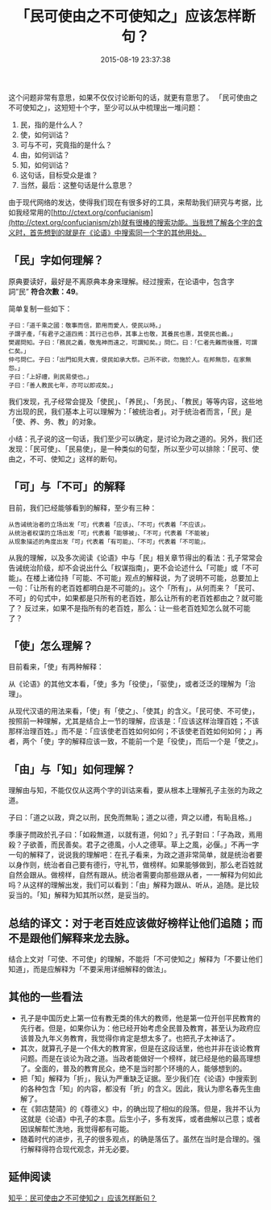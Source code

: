 ﻿---
layout: post
title:  "「民可使由之不可使知之」应该怎样断句？"
date:   2015-08-19  23:37:38
categories: Dairy
tags: Confucianism
---

这个问题非常有意思，如果不仅仅讨论断句的话，就更有意思了。
「民可使由之不可使知之」，这短短十个字，至少可以从中梳理出一堆问题：

1. 民，指的是什么人？
2. 使，如何训诂？
3. 可与不可，究竟指的是什么？
4. 由，如何训诂？
5. 知，如何训诂？
6. 这句话，目标受众是谁？
7. 当然，最后：这整句话是什么意思？

由于现代网络的发达，使得我们现在有很多好的工具，来帮助我们研究与考据，比如我经常用的[http://ctext.org/confucianism](http://ctext.org/confucianism/zh)就有很棒的搜索功能。当我想了解各个字的含义时，首先想到的就是在《论语》中搜索同一个字的其他用处。

## 「民」字如何理解？

原典要读好，最好是不离原典本身来理解。经过搜索，在论语中，包含字詞”民” **符合次數：49**。

简单复制一些如下：

    子曰：「道千乘之國：敬事而信，節用而愛人，使民以時。」
    子謂子產，「有君子之道四焉：其行己也恭，其事上也敬，其養民也惠，其使民也義。」
    樊遲問知。子曰：「務民之義，敬鬼神而遠之，可謂知矣。」問仁。曰：「仁者先難而後獲，可謂仁矣。」
    仲弓問仁。子曰：「出門如見大賓，使民如承大祭。己所不欲，勿施於人。在邦無怨，在家無怨。」
    子曰：「上好禮，則民易使也。」
    子曰：「善人教民七年，亦可以即戎矣。」

我们发现，孔子经常会提及「使民」、「养民」、「务民」、「教民」等等内容，这些地方出现的民，我们基本上可以理解为：「被统治者」。对于统治者而言，「民」是「使、养、务、教」的对象。

小结：孔子说的这一句话，我们至少可以确定，是讨论为政之道的。另外，我们还发现：「民可使」、「民易使」，是一种类似的句型，所以至少可以排除：「民可、使由之，不可、使知之」这样的断句。

## 「可」与「不可」的解释

目前，我们已经能够看到的解释，至少有三种：

    从告诫统治者的立场出发「可」代表着「应该」、「不可」代表着「不应该」。
    从统治者权谋的立场出发「可」代表着「能够被」、「不可」代表着「不能被」
    从现象描述的角度出发「可」代表着「有可能」、「不可」代表着「不可能」。

从我的理解，以及多次阅读《论语》中与「民」相关章节得出的看法：孔子常常会告诫统治阶级，却不会说出什么「权谋指南」，更不会论述什么「可能」或「不可能」。在楼上诸位持「可能、不可能」观点的解释说，为了说明不可能，总要加上一句：「让所有的老百姓都明白是不可能的」。这个「所有」，从何而来？「民可、不可」的句式中，如果都是只所有的老百姓，那么让所有的老百姓都由之？就可能了？
反过来，如果不是指所有的老百姓，那么：让一些老百姓知怎么就不可能了？


## 「使」怎么理解？

目前看来，「使」有两种解释：

从《论语》的其他文本看，「使」多为「役使」，「驱使」，或者泛泛的理解为「治理」。

从现代汉语的用法来看，「使」有「使之」、「使其」的含义。「民可使、不可使」，按照前一种理解，尤其是结合上一节的理解，应该是：「应该这样治理百姓；不该那样治理百姓。」而不是：「应该使老百姓如何如何；不该使老百姓如何如何；」再者，两个「使」字的解释应该一致，不能前一个是「役使」，而后一个是「使之」。

## 「由」与「知」如何理解？

理解由与知，不能仅仅从这两个字的训诂来看，要从根本上理解孔子主张的为政之道。

子曰：「道之以政，齊之以刑，民免而無恥；道之以德，齊之以禮，有恥且格。」

季康子問政於孔子曰：「如殺無道，以就有道，何如？」孔子對曰：「子為政，焉用殺？子欲善，而民善矣。君子之德風，小人之德草。草上之風，必偃。」不再一字一句的解释了，说说我的理解吧：在孔子看来，为政之道非常简单，就是统治者要以身作则，统治者自己要有德行，守礼节，做榜样。如果能够做到，那么老百姓就自然会跟从。做榜样，自然有跟从。统治者需要向那些跟从者，一一解释为何如此吗？从这样的理解出发，我们可以看到：「由」解释为跟从、听从，追随。是比较妥当的。「知」解释为知其所以然，是妥当的。

## 总结的译文：对于老百姓应该做好榜样让他们追随；而不是跟他们解释来龙去脉。

结合上文对「可使、不可使」的理解，不能将「不可使知之」解释为「不要让他们知道」，而是应解释为「不要采用详细解释的做法」。

## 其他的一些看法

* 孔子是中国历史上第一位有教无类的伟大的教师，他是第一位开创平民教育的先行者。但是，如果你认为：他已经开始考虑全民普及教育，甚至认为政府应该普及九年义务教育，我觉得你肯定是想太多了。也把孔子太神话了。
* 其次，就算孔子是一个伟大的教育家，但是在这段话里，他也并非在谈论教育问题。而是在谈论为政之道。当政者能做好一个榜样，就已经是他的最高理想了。全面的，普及的教育民众，绝不是当时那个环境的人，能够想到的。
* 把「知」解释为「折」，我认为严重缺乏证据。至少我们在《论语》中搜索到的各种包含「知」的内容，都没有「折」的含义。因此，我认为廖名春先生曲解了。
* 在《郭店楚简》的《尊德义》中，的确出现了相似的段落。但是，我并不认为这就是《论语》中孔子的本意。后生小子，多有发挥，或者曲解以己意；或者因误解帮忙洗地，我觉得都有可能。
* 随着时代的进步，孔子的很多观点，的确是落伍了。虽然在当时是合理的。强行解释得符合现代观念，并无必要。

## 延伸阅读

[知乎：民可使由之不可使知之」应该怎样断句？ ](http://www.zhihu.com/question/20299388)